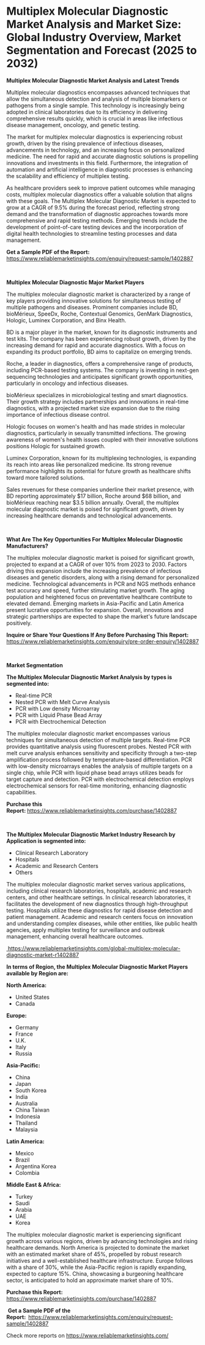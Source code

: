 <p><h1>Multiplex Molecular Diagnostic Market Analysis and Market Size: Global Industry Overview, Market Segmentation and Forecast (2025 to 2032)</h1></p><p><strong>Multiplex Molecular Diagnostic Market Analysis and Latest Trends</strong></p>
<p><p>Multiplex molecular diagnostics encompasses advanced techniques that allow the simultaneous detection and analysis of multiple biomarkers or pathogens from a single sample. This technology is increasingly being adopted in clinical laboratories due to its efficiency in delivering comprehensive results quickly, which is crucial in areas like infectious disease management, oncology, and genetic testing.</p><p>The market for multiplex molecular diagnostics is experiencing robust growth, driven by the rising prevalence of infectious diseases, advancements in technology, and an increasing focus on personalized medicine. The need for rapid and accurate diagnostic solutions is propelling innovations and investments in this field. Furthermore, the integration of automation and artificial intelligence in diagnostic processes is enhancing the scalability and efficiency of multiplex testing.</p><p>As healthcare providers seek to improve patient outcomes while managing costs, multiplex molecular diagnostics offer a valuable solution that aligns with these goals. The Multiplex Molecular Diagnostic Market is expected to grow at a CAGR of 9.5% during the forecast period, reflecting strong demand and the transformation of diagnostic approaches towards more comprehensive and rapid testing methods. Emerging trends include the development of point-of-care testing devices and the incorporation of digital health technologies to streamline testing processes and data management.</p></p>
<p><strong>Get a Sample PDF of the Report:&nbsp;</strong> <a href="https://www.reliablemarketinsights.com/enquiry/request-sample/1402887?utm_campaign=3274&utm_medium=2&utm_source=Github&utm_content=ia&utm_term=28032025&utm_id=multiplex-molecular-diagnostic">https://www.reliablemarketinsights.com/enquiry/request-sample/1402887</a></p>
<p>&nbsp;</p>
<p><strong>Multiplex Molecular Diagnostic Major Market Players</strong></p>
<p><p>The multiplex molecular diagnostic market is characterized by a range of key players providing innovative solutions for simultaneous testing of multiple pathogens and diseases. Prominent companies include BD, bioMérieux, SpeeDx, Roche, Contextual Genomics, GenMark Diagnostics, Hologic, Luminex Corporation, and Binx Health.</p><p>BD is a major player in the market, known for its diagnostic instruments and test kits. The company has been experiencing robust growth, driven by the increasing demand for rapid and accurate diagnostics. With a focus on expanding its product portfolio, BD aims to capitalize on emerging trends.</p><p>Roche, a leader in diagnostics, offers a comprehensive range of products, including PCR-based testing systems. The company is investing in next-gen sequencing technologies and anticipates significant growth opportunities, particularly in oncology and infectious diseases.</p><p>bioMérieux specializes in microbiological testing and smart diagnostics. Their growth strategy includes partnerships and innovations in real-time diagnostics, with a projected market size expansion due to the rising importance of infectious disease control.</p><p>Hologic focuses on women's health and has made strides in molecular diagnostics, particularly in sexually transmitted infections. The growing awareness of women's health issues coupled with their innovative solutions positions Hologic for sustained growth.</p><p>Luminex Corporation, known for its multiplexing technologies, is expanding its reach into areas like personalized medicine. Its strong revenue performance highlights its potential for future growth as healthcare shifts toward more tailored solutions.</p><p>Sales revenues for these companies underline their market presence, with BD reporting approximately $17 billion, Roche around $68 billion, and bioMérieux reaching near $3.5 billion annually. Overall, the multiplex molecular diagnostic market is poised for significant growth, driven by increasing healthcare demands and technological advancements.</p></p>
<p>&nbsp;</p>
<p><strong>What Are The Key Opportunities For Multiplex Molecular Diagnostic Manufacturers?</strong></p>
<p><p>The multiplex molecular diagnostic market is poised for significant growth, projected to expand at a CAGR of over 10% from 2023 to 2030. Factors driving this expansion include the increasing prevalence of infectious diseases and genetic disorders, along with a rising demand for personalized medicine. Technological advancements in PCR and NGS methods enhance test accuracy and speed, further stimulating market growth. The aging population and heightened focus on preventative healthcare contribute to elevated demand. Emerging markets in Asia-Pacific and Latin America present lucrative opportunities for expansion. Overall, innovations and strategic partnerships are expected to shape the market's future landscape positively.</p></p>
<p><strong>Inquire or Share Your Questions If Any Before Purchasing This Report:</strong> <a href="https://www.reliablemarketinsights.com/enquiry/pre-order-enquiry/1402887?utm_campaign=3274&utm_medium=2&utm_source=Github&utm_content=ia&utm_term=28032025&utm_id=multiplex-molecular-diagnostic">https://www.reliablemarketinsights.com/enquiry/pre-order-enquiry/1402887</a></p>
<p>&nbsp;</p>
<p><strong>Market Segmentation</strong></p>
<p><strong>The Multiplex Molecular Diagnostic Market Analysis by types is segmented into:</strong></p>
<p><ul><li>Real-time PCR</li><li>Nested PCR with Melt Curve Analysis</li><li>PCR with Low density Microarray</li><li>PCR with Liquid Phase Bead Array</li><li>PCR with Electrochemical Detection</li></ul></p>
<p><p>The multiplex molecular diagnostic market encompasses various techniques for simultaneous detection of multiple targets. Real-time PCR provides quantitative analysis using fluorescent probes. Nested PCR with melt curve analysis enhances sensitivity and specificity through a two-step amplification process followed by temperature-based differentiation. PCR with low-density microarrays enables the analysis of multiple targets on a single chip, while PCR with liquid phase bead arrays utilizes beads for target capture and detection. PCR with electrochemical detection employs electrochemical sensors for real-time monitoring, enhancing diagnostic capabilities.</p></p>
<p><strong>Purchase this Report:&nbsp;</strong><a href="https://www.reliablemarketinsights.com/purchase/1402887?utm_campaign=3274&utm_medium=2&utm_source=Github&utm_content=ia&utm_term=28032025&utm_id=multiplex-molecular-diagnostic">https://www.reliablemarketinsights.com/purchase/1402887</a></p>
<p>&nbsp;</p>
<p><strong>The Multiplex Molecular Diagnostic Market Industry Research by Application is segmented into:</strong></p>
<p><ul><li>Clinical Research Laboratory</li><li>Hospitals</li><li>Academic and Research Centers</li><li>Others</li></ul></p>
<p><p>The multiplex molecular diagnostic market serves various applications, including clinical research laboratories, hospitals, academic and research centers, and other healthcare settings. In clinical research laboratories, it facilitates the development of new diagnostics through high-throughput testing. Hospitals utilize these diagnostics for rapid disease detection and patient management. Academic and research centers focus on innovation and understanding complex diseases, while other entities, like public health agencies, apply multiplex testing for surveillance and outbreak management, enhancing overall healthcare outcomes.</p></p>
<p><a href="https://www.reliablemarketinsights.com/global-multiplex-molecular-diagnostic-market-r1402887?utm_campaign=3274&utm_medium=2&utm_source=Github&utm_content=ia&utm_term=28032025&utm_id=multiplex-molecular-diagnostic">&nbsp;https://www.reliablemarketinsights.com/global-multiplex-molecular-diagnostic-market-r1402887</a></p>
<p><strong>In terms of Region, the Multiplex Molecular Diagnostic Market Players available by Region are:</strong></p>
<p>
    <p> <strong> North America: </strong>
        <ul>
            <li>United States</li>
            <li>Canada</li>
        </ul>
        </p> 
    <p> <strong> Europe: </strong>
        <ul>
            <li>Germany</li>
            <li>France</li>
            <li>U.K.</li>
            <li>Italy</li>
            <li>Russia</li>
        </ul>
        </p> 
    <p> <strong> Asia-Pacific: </strong>
        <ul>
            <li>China</li>
            <li>Japan</li>
            <li>South Korea</li>
            <li>India</li>
            <li>Australia</li>
            <li>China Taiwan</li>
            <li>Indonesia</li>
            <li>Thailand</li>
            <li>Malaysia</li>
        </ul>
        </p> 
    <p> <strong> Latin America: </strong>
        <ul>
            <li>Mexico</li>
            <li>Brazil</li>
            <li>Argentina Korea</li>
            <li>Colombia</li>
        </ul>
        </p> 
    <p> <strong> Middle East & Africa: </strong>
        <ul>
            <li>Turkey</li>
            <li>Saudi</li>
            <li>Arabia</li>
            <li>UAE</li>
            <li>Korea</li>
        </ul>
    </p>
    </p>
<p><p>The multiplex molecular diagnostic market is experiencing significant growth across various regions, driven by advancing technologies and rising healthcare demands. North America is projected to dominate the market with an estimated market share of 45%, propelled by robust research initiatives and a well-established healthcare infrastructure. Europe follows with a share of 30%, while the Asia-Pacific region is rapidly expanding, expected to capture 15%. China, showcasing a burgeoning healthcare sector, is anticipated to hold an approximate market share of 10%.</p></p>
<p><strong>Purchase this Report: </strong><a href="https://www.reliablemarketinsights.com/purchase/1402887?utm_campaign=3274&utm_medium=2&utm_source=Github&utm_content=ia&utm_term=28032025&utm_id=multiplex-molecular-diagnostic">https://www.reliablemarketinsights.com/purchase/1402887</a></p>
<p>&nbsp;<strong>Get a Sample PDF of the Report:&nbsp;&nbsp;</strong><a href="https://www.reliablemarketinsights.com/enquiry/request-sample/1402887?utm_campaign=3274&utm_medium=2&utm_source=Github&utm_content=ia&utm_term=28032025&utm_id=multiplex-molecular-diagnostic">https://www.reliablemarketinsights.com/enquiry/request-sample/1402887</a></p>
<p><strong></strong></p>
<p>Check more reports on <a href="https://www.reliablemarketinsights.com/?utm_campaign=3274&utm_medium=2&utm_source=Github&utm_content=ia&utm_term=28032025&utm_id=multiplex-molecular-diagnostic">https://www.reliablemarketinsights.com/</a></p>